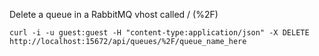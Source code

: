 
Delete a queue in a RabbitMQ vhost called / (%2F)
```shell
curl -i -u guest:guest -H "content-type:application/json" -X DELETE http://localhost:15672/api/queues/%2F/queue_name_here
```
